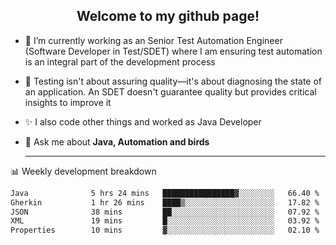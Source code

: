 <h2 align="center">Welcome to my github page!</h2>

- 🔭 I’m currently working as an Senior Test Automation Engineer (Software Developer in Test/SDET) where I am ensuring test automation is an integral part of the development process
- 🎩 Testing isn't about assuring quality—it's about diagnosing the state of an application. An SDET doesn't guarantee quality but provides critical insights to improve it
- ✨ I also code other things and worked as Java Developer
- 💬 Ask me about **Java, Automation and birds**
  
  -------
  
📊 Weekly development breakdown

<!--START_SECTION:waka-->

```txt
Java              5 hrs 24 mins   ████████████████▓░░░░░░░░   66.40 %
Gherkin           1 hr 26 mins    ████▒░░░░░░░░░░░░░░░░░░░░   17.82 %
JSON              38 mins         ██░░░░░░░░░░░░░░░░░░░░░░░   07.92 %
XML               19 mins         █░░░░░░░░░░░░░░░░░░░░░░░░   03.92 %
Properties        10 mins         ▓░░░░░░░░░░░░░░░░░░░░░░░░   02.10 %
```

<!--END_SECTION:waka-->
